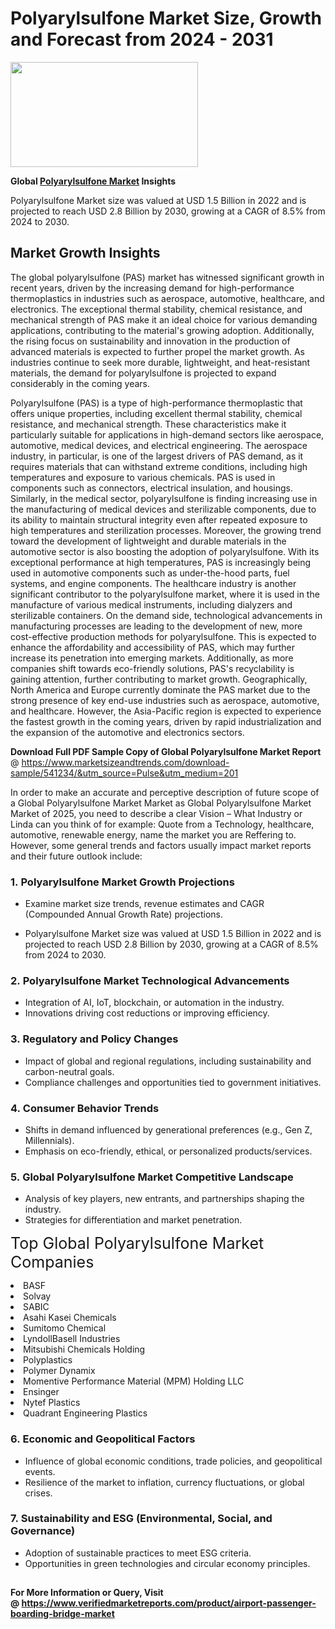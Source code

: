 <H1>Polyarylsulfone Market Size, Growth and Forecast from 2024 - 2031</H1><img class="aligncenter size-medium wp-image-584254" src="https://thirdeyenews.in/wp-content/uploads/2024/09/Global-Market-Research-300x168.jpeg" alt="" width="300" height="168" /><p><strong>Global&nbsp;<a href="https://www.marketsizeandtrends.com/download-sample/541234/&amp;utm_source=Pulse&amp;utm_medium=201">Polyarylsulfone Market</a> Insights</strong></p><p>Polyarylsulfone Market size was valued at USD 1.5 Billion in 2022 and is projected to reach USD 2.8 Billion by 2030, growing at a CAGR of 8.5% from 2024 to 2030.</p><p><h2>Market Growth Insights</h2> <p>The global polyarylsulfone (PAS) market has witnessed significant growth in recent years, driven by the increasing demand for high-performance thermoplastics in industries such as aerospace, automotive, healthcare, and electronics. The exceptional thermal stability, chemical resistance, and mechanical strength of PAS make it an ideal choice for various demanding applications, contributing to the material's growing adoption. Additionally, the rising focus on sustainability and innovation in the production of advanced materials is expected to further propel the market growth. As industries continue to seek more durable, lightweight, and heat-resistant materials, the demand for polyarylsulfone is projected to expand considerably in the coming years. </p> <p>Polyarylsulfone (PAS) is a type of high-performance thermoplastic that offers unique properties, including excellent thermal stability, chemical resistance, and mechanical strength. These characteristics make it particularly suitable for applications in high-demand sectors like aerospace, automotive, medical devices, and electrical engineering. The aerospace industry, in particular, is one of the largest drivers of PAS demand, as it requires materials that can withstand extreme conditions, including high temperatures and exposure to various chemicals. PAS is used in components such as connectors, electrical insulation, and housings. Similarly, in the medical sector, polyarylsulfone is finding increasing use in the manufacturing of medical devices and sterilizable components, due to its ability to maintain structural integrity even after repeated exposure to high temperatures and sterilization processes. Moreover, the growing trend toward the development of lightweight and durable materials in the automotive sector is also boosting the adoption of polyarylsulfone. With its exceptional performance at high temperatures, PAS is increasingly being used in automotive components such as under-the-hood parts, fuel systems, and engine components. The healthcare industry is another significant contributor to the polyarylsulfone market, where it is used in the manufacture of various medical instruments, including dialyzers and sterilizable containers. On the demand side, technological advancements in manufacturing processes are leading to the development of new, more cost-effective production methods for polyarylsulfone. This is expected to enhance the affordability and accessibility of PAS, which may further increase its penetration into emerging markets. Additionally, as more companies shift towards eco-friendly solutions, PAS's recyclability is gaining attention, further contributing to market growth. Geographically, North America and Europe currently dominate the PAS market due to the strong presence of key end-use industries such as aerospace, automotive, and healthcare. However, the Asia-Pacific region is expected to experience the fastest growth in the coming years, driven by rapid industrialization and the expansion of the automotive and electronics sectors. </p><p><span class=""><strong>Download Full PDF Sample Copy of Global Polyarylsulfone Market Report</strong> @ <a href="https://www.marketsizeandtrends.com/download-sample/541234/&amp;utm_source=Pulse&amp;utm_medium=201" target="_blank">https://www.marketsizeandtrends.com/download-sample/541234/&amp;utm_source=Pulse&amp;utm_medium=201</a></span></p><p>In order to make an accurate and perceptive description of future scope of a Global&nbsp;Polyarylsulfone Market Market as Global&nbsp;Polyarylsulfone Market Market of 2025, you need to describe a clear Vision &ndash; What Industry or Linda can you think of for example: Quote from a Technology, healthcare, automotive, renewable energy, name the market you are Reffering to. However, some general trends and factors usually impact market reports and their future outlook include:</p><h3>1.&nbsp;<strong>Polyarylsulfone Market Growth Projections</strong></h3><ul><li>Examine market size trends, revenue estimates and CAGR (Compounded Annual Growth Rate) projections.</li><li><p>Polyarylsulfone Market size was valued at USD 1.5 Billion in 2022 and is projected to reach USD 2.8 Billion by 2030, growing at a CAGR of 8.5% from 2024 to 2030.</p></li></ul><h3>2.&nbsp;<strong>Polyarylsulfone Market Technological Advancements</strong></h3><ul><li>Integration of AI, IoT, blockchain, or automation in the industry.</li><li>Innovations driving cost reductions or improving efficiency.</li></ul><h3>3.&nbsp;<strong>Regulatory and Policy Changes</strong></h3><ul><li>Impact of global and regional regulations, including sustainability and carbon-neutral goals.</li><li>Compliance challenges and opportunities tied to government initiatives.</li></ul><h3>4.&nbsp;<strong>Consumer Behavior Trends</strong></h3><ul><li>Shifts in demand influenced by generational preferences (e.g., Gen Z, Millennials).</li><li>Emphasis on eco-friendly, ethical, or personalized products/services.</li></ul><h3>5.&nbsp;<strong>Global Polyarylsulfone Market Competitive Landscape</strong></h3><ul><li>Analysis of key players, new entrants, and partnerships shaping the industry.</li><li>Strategies for differentiation and market penetration.</li></ul><p data-pm-slice="1 1 []"><span style="color: inherit; font-family: inherit; font-size: 25px;">Top Global Polyarylsulfone Market Companies</span></p><div class="" data-test-id=""><p><li>BASF</li><li> Solvay</li><li> SABIC</li><li> Asahi Kasei Chemicals</li><li> Sumitomo Chemical</li><li> LyndollBasell Industries</li><li> Mitsubishi Chemicals Holding</li><li> Polyplastics</li><li> Polymer Dynamix</li><li> Momentive Performance Material (MPM) Holding LLC</li><li> Ensinger</li><li> Nytef Plastics</li><li> Quadrant Engineering Plastics</li></p></div><h3>6.&nbsp;<strong>Economic and Geopolitical Factors</strong></h3><ul><li>Influence of global economic conditions, trade policies, and geopolitical events.</li><li>Resilience of the market to inflation, currency fluctuations, or global crises.</li></ul><h3>7.&nbsp;<strong>Sustainability and ESG (Environmental, Social, and Governance)</strong></h3><ul><li>Adoption of sustainable practices to meet ESG criteria.</li><li>Opportunities in green technologies and circular economy principles.</li></ul><h2><strong style="font-size: 14px;">For More Information or Query, Visit @&nbsp;</strong><a style="background-color: #ffffff; font-size: 14px;" href="https://www.marketsizeandtrends.com/report/polyarylsulfone-market/" target="_blank">https://www.verifiedmarketreports.com/product/airport-passenger-boarding-bridge-market</a></h2>
